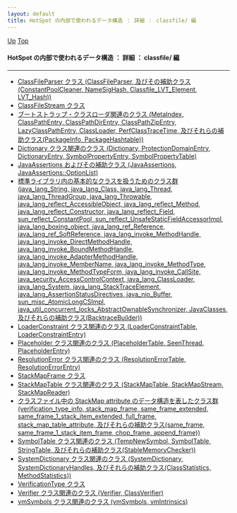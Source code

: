 ```yaml
---
layout: default
title: HotSpot の内部で使われるデータ構造 ： 詳細 ： classfile/ 編
---
```

[Up](nolpd4szt5.html) [Top](../index.html)

#### HotSpot の内部で使われるデータ構造 ： 詳細 ： classfile/ 編

--- 

* [ClassFileParser クラス (ClassFileParser, 及びその補助クラス(ConstantPoolCleaner, NameSigHash, Classfile_LVT_Element, LVT_Hash))](nopa5hajLq.html)
* [ClassFileStream クラス ](noWw9KWx8M.html)
* [ブートストラップ・クラスローダ関連のクラス (MetaIndex, ClassPathEntry, ClassPathDirEntry, ClassPathZipEntry, LazyClassPathEntry, ClassLoader, PerfClassTraceTime, 及びそれらの補助クラス(PackageInfo, PackageHashtable))](novfX2TLZv.html)
* [Dictionary クラス関連のクラス (Dictionary, ProtectionDomainEntry, DictionaryEntry, SymbolPropertyEntry, SymbolPropertyTable)](no8ayfdhjK.html)
* [JavaAssertions およびその補助クラス (JavaAssertions, JavaAssertions::OptionList)](noBP3s4-ZE.html)
* [標準ライブラリ内の基本的なクラスを扱うためのクラス群 (java_lang_String, java_lang_Class, java_lang_Thread, java_lang_ThreadGroup, java_lang_Throwable, java_lang_reflect_AccessibleObject, java_lang_reflect_Method, java_lang_reflect_Constructor, java_lang_reflect_Field, sun_reflect_ConstantPool, sun_reflect_UnsafeStaticFieldAccessorImpl, java_lang_boxing_object, java_lang_ref_Reference, java_lang_ref_SoftReference, java_lang_invoke_MethodHandle, java_lang_invoke_DirectMethodHandle, java_lang_invoke_BoundMethodHandle, java_lang_invoke_AdapterMethodHandle, java_lang_invoke_MemberName, java_lang_invoke_MethodType, java_lang_invoke_MethodTypeForm, java_lang_invoke_CallSite, java_security_AccessControlContext, java_lang_ClassLoader, java_lang_System, java_lang_StackTraceElement, java_lang_AssertionStatusDirectives, java_nio_Buffer, sun_misc_AtomicLongCSImpl, java_util_concurrent_locks_AbstractOwnableSynchronizer, JavaClasses, 及びそれらの補助クラス(BacktraceBuilder))](noMjXcMvc2.html)
* [LoaderConstraint クラス関連のクラス (LoaderConstraintTable, LoaderConstraintEntry)](noaXIba8K5.html)
* [Placeholder クラス関連のクラス (PlaceholderTable, SeenThread, PlaceholderEntry)](normNjc4yC.html)
* [ResolutionError クラス関連のクラス (ResolutionErrorTable, ResolutionErrorEntry)](nood8sbVTv.html)
* [StackMapFrame クラス ](noR94qrx_c.html)
* [StackMapTable クラス関連のクラス (StackMapTable, StackMapStream, StackMapReader)](noA0o9iUjP.html)
* [クラスファイル中の StackMap attribute のデータ構造を表したクラス群 (verification_type_info, stack_map_frame, same_frame_extended, same_frame_1_stack_item_extended, full_frame, stack_map_table_attribute, 及びそれらの補助クラス(same_frame, same_frame_1_stack_item_frame, chop_frame, append_frame))](noBPWMaLuz.html)
* [SymbolTable クラス関連のクラス (TempNewSymbol, SymbolTable, StringTable, 及びそれらの補助クラス(StableMemoryChecker))](noop30IFn9.html)
* [SystemDictionary クラス関連のクラス (SystemDictionary, SystemDictionaryHandles, 及びそれらの補助クラス(ClassStatistics, MethodStatistics))](noN4s53zWl.html)
* [VerificationType クラス ](no01CvtdGM.html)
* [Verifier クラス関連のクラス (Verifier, ClassVerifier)](noU0Fy2z_Z.html)
* [vmSymbols クラス関連のクラス (vmSymbols, vmIntrinsics)](nox_cQ3rE6.html)





